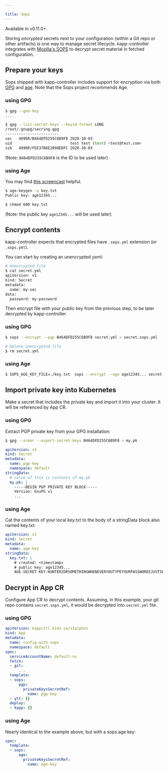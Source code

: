 ```yaml
---

title: Sops
---
```


Available in v0.11.0+.

Storing _encrypted_ secrets next to your configuration (within a Git repo or other artifacts) is one way to manage secret lifecycle. kapp-controller integrates with [Mozilla's SOPS](https://github.com/mozilla/sops) to decrypt secret material in fetched configuration.

## Prepare your keys
Sops shipped with kapp-controller includes support for encryption via both [GPG](https://gnupg.org/) and [age](https://github.com/FiloSottile/age).
Note that the Sops project recommends Age.

### using GPG

```bash
$ gpg --gen-key
...

$ gpg --list-secret-keys --keyid-format LONG
/root/.gnupg/secring.gpg
------------------------
sec   4096R/B464DFD255C6B9F8 2020-10-03
uid                          test test (test) <test@test.com>
ssb   4096R/FEE37B8E2098EDFC 2020-10-03
```

(Note: `B464DFD255C6B9F8` is the ID to be used later)

### using Age
You may find [this screencast](https://asciinema.org/a/431605) helpful.
```bash
$ age-keygen -o key.txt
Public key: age12345...

$ chmod 600 key.txt
```
(Note: the public key `age12345...` will be used later)

## Encrypt contents

kapp-controller expects that encrypted files have `.sops.yml` extension (or `.sops.yml`).

You can start by creating an unencrypted yaml:
```bash
# Unencrypted file
$ cat secret.yml
apiVersion: v1
kind: Secret
metadata:
  name: my-sec
data:
  password: my-password
```

Then encrypt file with your public key from the previous step, to be later decrypted by kapp-controller.

### using GPG
```bash
$ sops --encrypt --pgp B464DFD255C6B9F8 secret.yml > secret.sops.yml

# Delete unencrypted file
$ rm secret.yml
```

### using Age
```bash
$ SOPS_AGE_KEY_FILE=./key.txt  sops --encrypt --age age12345... secret.yml > secret.sops.yml
```

## Import private key into Kubernetes
Make a secret that includes the private key and import it into your 
cluster. It will be referenced by App CR.

### using GPG
Extract PGP private key from your GPG installation:

```bash
$ gpg --armor --export-secret-keys B464DFD255C6B9F8 > my.pk
```

```yaml
apiVersion: v1
kind: Secret
metadata:
  name: pgp-key
  namespace: default
stringData:
  # value of this is contents of my.pk
  my.pk: |
    -----BEGIN PGP PRIVATE KEY BLOCK-----
    Version: GnuPG v1
    ...
```

### using Age
Cat the contents of your local key.txt to the body of a stringData block also named
key.txt:
```yaml
apiVersion: v1
kind: Secret
metadata:
  name: age-key
stringData:
  key.txt: |
    # created: <timestamp>
    # public key: age12345...
    AGE-SECRET-KEY-HUNTER2ORSOMETHINGWHENEVERYOUTYPEYOURPASSWORDIJUSTSEEHUNTER2
```

## Decrypt in App CR

Configure App CR to decrypt contents. Assuming, in this example, your git repo contains `secret.sops.yml`, it would be decrypted into `secret.yml` file.

### using GPG
```yaml
apiVersion: kappctrl.k14s.io/v1alpha1
kind: App
metadata:
  name: config-with-sops
  namespace: default
spec:
  serviceAccountName: default-ns
  fetch:
  - git:
      ...
  template:
  - sops:
      pgp:
        privateKeysSecretRef:
          name: pgp-key
  - ytt: {}
  deploy:
  - kapp: {}
```

### using Age
Nearly identical to the example above, but with a sops.age key:
```yaml
spec:
  template:
  - sops:
      age:
        privateKeysSecretRef:
          name: age-key
```
